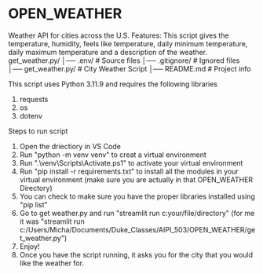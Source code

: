 # OPEN_WEATHER
Weather API for cities across the U.S.
Features: This script gives the temperature, humidity, feels like temperature, daily minimum temperature, daily maximum temperature and a description of the weather.
get_weather.py/
│── .env/           # Source files
│── .gitignore/     # Ignored files
│── get_weather.py/ # City Weather Script
│── README.md       # Project info

This script uses Python 3.11.9 and requires the following libraries
1. requests
2. os
3. dotenv

Steps to run script
1. Open the driectiory in VS Code
2. Run "python -m venv venv" to creat a virtual environment
3. Run ".\venv\Scripts\Activate.ps1" to activate your virtual environment
4. Run "pip install -r requirements.txt" to install all the modules in your virtual environment (make sure you are actually in that OPEN_WEATHER Directory)
5. You can check to make sure you have the proper libraries installed using "pip list"
6. Go to get weather.py and run "streamlit run c:your/file/directory" (for me it was "streamlit run c:/Users/Micha/Documents/Duke_Classes/AIPI_503/OPEN_WEATHER/get_weather.py")
7. Enjoy!
8. Once you have the script running, it asks you for the city that you would like the weather for.
